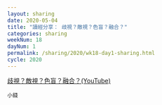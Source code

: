 ```yaml
---
layout: sharing
date: 2020-05-04
title: "讀經分享： 歧視？敵視？色盲？融合？"
categories: sharing
weekNum: 18
dayNum: 1
permalink: /sharing/2020/wk18-day1-sharing.html
cycle: 2020
---
```


[歧視？敵視？色盲？融合？(YouTube)](https://youtu.be/nXX9Ox2IMc4)

`小錢`
